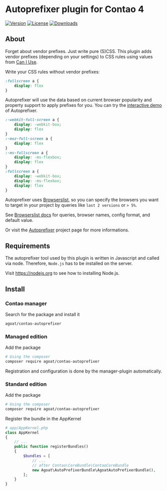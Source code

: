 # Autoprefixer plugin for Contao 4

[![Version](https://img.shields.io/packagist/v/agoat/contao-autoprefixer.svg?style=flat-square)](http://packagist.org/packages/agoat/contao-autoprefixer)
[![License](https://img.shields.io/packagist/l/agoat/contao-autoprefixer.svg?style=flat-square)](http://packagist.org/packages/agoat/contao-autoprefixer)
[![Downloads](https://img.shields.io/packagist/dt/agoat/contao-autoprefixer.svg?style=flat-square)](http://packagist.org/packages/agoat/contao-autoprefixer)


## About
Forget about vendor prefixes. Just write pure (S)CSS. This plugin adds vendor prefixes (depending on your settings) to CSS rules using values from [Can I Use].

Write your CSS rules without vendor prefixes:
```css
:fullscreen a {
    display: flex
}
```

Autoprefixer will use the data based on current browser popularity and property
support to apply prefixes for you. You can try the [interactive demo]
of Autoprefixer.

```css
:-webkit-full-screen a {
    display: -webkit-box;
    display: flex
}
:-moz-full-screen a {
    display: flex
}
:-ms-fullscreen a {
    display: -ms-flexbox;
    display: flex
}
:fullscreen a {
    display: -webkit-box;
    display: -ms-flexbox;
    display: flex
}
```

Autoprefixer uses [Browserslist], so you can specify the browsers
you want to target in your project by queries like `last 2 versions`
or `> 5%`.

See [Browserslist docs] for queries, browser names, config format,
and default value.

Or visit the [Autoprefixer] project page for more informations.

[Can I Use]: http://caniuse.com/
[interactive demo]: http://autoprefixer.github.io/
[Browserslist]: https://github.com/ai/browserslist
[Browserslist docs]: https://github.com/ai/browserslist#queries
[Autoprefixer]: https://github.com/postcss/autoprefixer

## Requirements
The autoprefixer tool used by this plugin is written in Javascript and called via node.
Therefore, `Node.js` has to be installed on the server.

Visit https://nodejs.org to see how to installing Node.js.

## Install
### Contao manager
Search for the package and install it
```bash
agoat/contao-autoprefixer
```

### Managed edition
Add the package
```bash
# Using the composer
composer require agoat/contao-autoprefixer
```
Registration and configuration is done by the manager-plugin automatically.

### Standard edition
Add the package
```bash
# Using the composer
composer require agoat/contao-autoprefixer
```
Register the bundle in the AppKernel
```php
# app/AppKernel.php
class AppKernel
{
    // ...
    public function registerBundles()
    {
        $bundles = [
            // ...
            // after Contao\CoreBundle\ContaoCoreBundle
            new Agoat\AutoPrefixerBundle\AgoatAutoPrefixerBundle(),
        ];
    }
}
```

